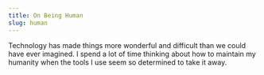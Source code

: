```yaml
---
title: On Being Human
slug: human
---
```

<p class="attention-grabber">Technology has made things more wonderful and difficult than we could have ever imagined. I spend a lot of time thinking about how to maintain my humanity when the tools I use seem so determined to take it away.</p>
